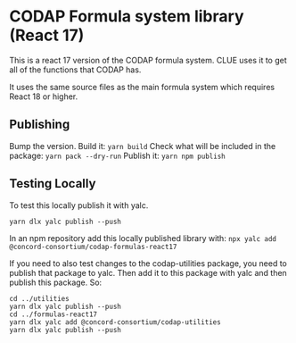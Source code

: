 # CODAP Formula system library (React 17)

This is a react 17 version of the CODAP formula system. CLUE uses it to get all of the functions that CODAP has.

It uses the same source files as the main formula system which requires React 18 or higher.

## Publishing
Bump the version.
Build it:
`yarn build`
Check what will be included in the package:
`yarn pack --dry-run`
Publish it:
`yarn npm publish`

## Testing Locally
To test this locally publish it with yalc.

`yarn dlx yalc publish --push`

In an npm repository add this locally published library with:
`npx yalc add @concord-consortium/codap-formulas-react17`

If you need to also test changes to the codap-utilities package, you need to publish that package to yalc. Then add it to this package with yalc and then publish this package. So:
```
cd ../utilities
yarn dlx yalc publish --push
cd ../formulas-react17
yarn dlx yalc add @concord-consortium/codap-utilities
yarn dlx yalc publish --push
```

